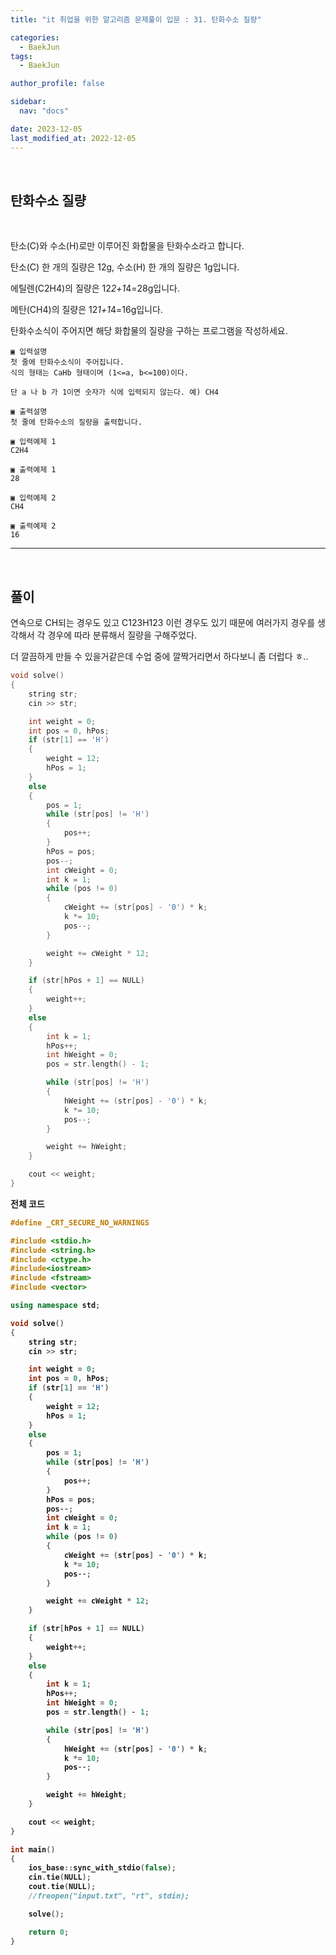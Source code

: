 ```yaml
---
title: "it 취업을 위한 알고리즘 문제풀이 입문 : 31. 탄화수소 질량"

categories:
  - BaekJun
tags:
  - BaekJun

author_profile: false

sidebar:
  nav: "docs"

date: 2023-12-05
last_modified_at: 2022-12-05
---
```



<br>

## 탄화수소 질량

<br>

탄소(C)와 수소(H)로만 이루어진 화합물을 탄화수소라고 합니다.  

탄소(C) 한 개의 질량은 12g, 수소(H) 한 개의 질량은 1g입니다.  

에틸렌(C2H4)의 질량은 12*2+1*4=28g입니다.  

메탄(CH4)의 질량은 12*1+1*4=16g입니다.  

탄화수소식이 주어지면 해당 화합물의 질량을 구하는 프로그램을 작성하세요.  

```
▣ 입력설명
첫 줄에 탄화수소식이 주어집니다. 
식의 형태는 CaHb 형태이며 (1<=a, b<=100)이다.

단 a 나 b 가 1이면 숫자가 식에 입력되지 않는다. 예) CH4

▣ 출력설명
첫 줄에 탄화수소의 질량을 출력합니다.

▣ 입력예제 1 
C2H4

▣ 출력예제 1
28

▣ 입력예제 2
CH4

▣ 출력예제 2
16
```

---

<br>

## 풀이  

연속으로 CH되는 경우도 있고 C123H123 이런 경우도 있기 때문에 여러가지 경우를 생각해서 각 경우에 따라 분류해서 질량을 구해주었다.  

더 깔끔하게 만들 수 있을거같은데 수업 중에 깔짝거리면서 하다보니 좀 더럽다 ㅎ..

```cpp
void solve()
{
	string str;
	cin >> str;

	int weight = 0;
	int pos = 0, hPos;
	if (str[1] == 'H')
	{
		weight = 12;
		hPos = 1;
	}
	else
	{
		pos = 1;
		while (str[pos] != 'H')
		{
			pos++;
		}
		hPos = pos;
		pos--;
		int cWeight = 0;
		int k = 1;
		while (pos != 0)
		{
			cWeight += (str[pos] - '0') * k;
			k *= 10;
			pos--;
		}

		weight += cWeight * 12;
	}

	if (str[hPos + 1] == NULL)
	{
		weight++;
	}
	else
	{
		int k = 1;
		hPos++;
		int hWeight = 0;
		pos = str.length() - 1;

		while (str[pos] != 'H')
		{
			hWeight += (str[pos] - '0') * k;
			k *= 10;
			pos--;
		}

		weight += hWeight;
	}

	cout << weight;
}
```

<b>전체 코드

```cpp
#define _CRT_SECURE_NO_WARNINGS

#include <stdio.h>
#include <string.h>
#include <ctype.h>
#include<iostream>
#include <fstream>
#include <vector>

using namespace std;

void solve()
{
	string str;
	cin >> str;

	int weight = 0;
	int pos = 0, hPos;
	if (str[1] == 'H')
	{
		weight = 12;
		hPos = 1;
	}
	else
	{
		pos = 1;
		while (str[pos] != 'H')
		{
			pos++;
		}
		hPos = pos;
		pos--;
		int cWeight = 0;
		int k = 1;
		while (pos != 0)
		{
			cWeight += (str[pos] - '0') * k;
			k *= 10;
			pos--;
		}

		weight += cWeight * 12;
	}

	if (str[hPos + 1] == NULL)
	{
		weight++;
	}
	else
	{
		int k = 1;
		hPos++;
		int hWeight = 0;
		pos = str.length() - 1;

		while (str[pos] != 'H')
		{
			hWeight += (str[pos] - '0') * k;
			k *= 10;
			pos--;
		}

		weight += hWeight;
	}

	cout << weight;
}

int main()
{
	ios_base::sync_with_stdio(false);
	cin.tie(NULL);
	cout.tie(NULL);
	//freopen("input.txt", "rt", stdin);

	solve();

	return 0;
}
```